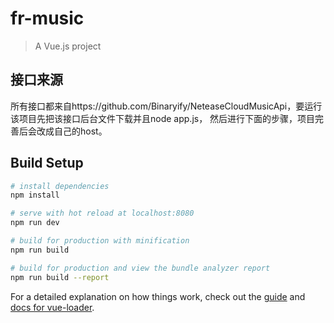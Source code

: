 # fr-music

> A Vue.js project

## 接口来源

所有接口都来自https://github.com/Binaryify/NeteaseCloudMusicApi，要运行该项目先把该接口后台文件下载并且node app.js，
然后进行下面的步骤，项目完善后会改成自己的host。

## Build Setup

``` bash
# install dependencies
npm install

# serve with hot reload at localhost:8080
npm run dev

# build for production with minification
npm run build

# build for production and view the bundle analyzer report
npm run build --report
```

For a detailed explanation on how things work, check out the [guide](http://vuejs-templates.github.io/webpack/) and [docs for vue-loader](http://vuejs.github.io/vue-loader).
